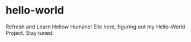 # hello-world
Refresh and Learn
Hellow Humans!
Elle here, figuring out my Hello-World Project. Stay tuned. 
